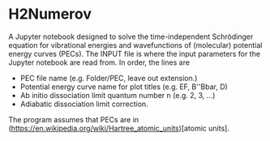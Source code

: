 # H2Numerov

A Jupyter notebook designed to solve the time-independent Schrödinger equation for vibrational energies and wavefunctions of (molecular) potential energy curves (PECs). The INPUT file is where the input parameters for the Jupyter notebook are read from. In order, the lines are  
* PEC file name (e.g. Folder/PEC, leave out extension.)
* Potential energy curve name for plot titles (e.g. EF, B''Bbar, D)
* Ab initio dissociation limit quantum number n (e.g. 2, 3, ...)
* Adiabatic dissociation limit correction.

The program assumes that PECs are in (https://en.wikipedia.org/wiki/Hartree_atomic_units)[atomic units].
